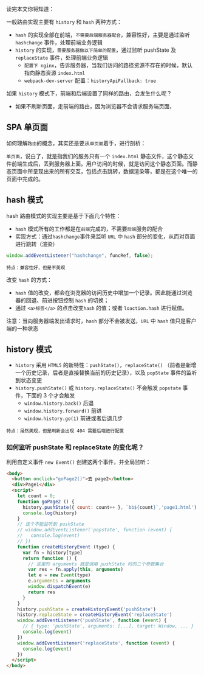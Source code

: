 读完本文你将知道：

一般路由实现主要有 `history` 和 `hash` 两种方式：
- `hash` 的实现全部在前端，`不需要后端服务器配合`，兼容性好，主要是通过监听 `hashchange` 事件，处理前端业务逻辑
- `history` 的实现，`需要服务器做以下简单的配置`，通过监听 pushState 及 `replaceState` 事件，处理前端业务逻辑
   - `配置下 nginx`，告诉服务器，当我们访问的路径资源不存在的时候，默认指向静态资源 `index.html`
   - `webpack-dev-server` 配置：`historyApiFallback: true`

如果 `history` 模式下，前端和后端设置了同样的路由，会发生什么呢？
- 如果不刷新页面，走前端的路由，因为浏览器不会请求服务端页面，


## SPA 单页面

如何理解`路由`的概念，其实还是要从`单页面`着手，进行剖析：

`单页面`，说白了，就是指我们的服务只有一个 `index.html` 静态文件，这个静态文件前端生成后，丢到服务器上面。用户访问的时候，就是访问这个静态页面。而静态页面中所呈现出来的所有交互，包括点击跳转，数据渲染等，都是在这个唯一的页面中完成的。


## hash 模式

hash 路由模式的实现主要是基于下面几个特性：

- `hash` 模式所有的工作都是在`前端`完成的，不需要`后端`服务的配合
- 实现方式：通过`hashchange`事件来监听 `URL` 中 `hash` 部分的变化，从而对页面进行跳转（渲染）

```js
window.addEventListener("hashchange", funcRef, false);
```

`特点：兼容性好，但是不美观`

改变 `hash` 的方式：

- `hash` 值的改变，都会在浏览器的访问历史中增加一个记录。因此能通过浏览器的回退、前进按钮控制 `hash` 的切换；
- 通过 `<a>标签</a>` 的点击改变`hash` 的值；或者 `loaction.hash` 进行赋值。

注意：当向服务器端发出请求时，`hash` 部分不会被发送，`URL` 中 `hash` 值只是客户端的一种状态



## history 模式

- `history` 采用 `HTML5` 的新特性：`pushState()`，`replaceState()` （前者是新增一个历史记录，后者是直接替换当前的历史记录），以及 `popState` 事件的监听到状态变更
- `history.pushState()` 或 `history.replaceState()` 不会触发 `popstate` 事件，下面的 3 个才会触发
    - `window.history.back()` 后退
    - `window.history.forward()` 前进
    - `window.history.go(1)` 前进或者后退几步

`特点：虽然美观，但是刷新会出现 404 需要后端进行配置`

### 如何监听 pushState 和 replaceState 的变化呢？

利用自定义事件 `new Event()` 创建这两个事件，并全局监听：

```html
<body>
  <button onclick="goPage2()">去 page2</button>
  <div>Page1</div>
  <script>
    let count = 0;
    function goPage2 () {
      history.pushState({ count: count++ }, `bb${count}`,'page1.html')
      console.log(history)
    }
    // 这个不能监听到 pushState
    // window.addEventListener('popstate', function (event) {
    //   console.log(event)
    // })
    function createHistoryEvent (type) {
      var fn = history[type]
      return function () {
        // 这里的 arguments 就是调用 pushState 时的三个参数集合
        var res = fn.apply(this, arguments)
        let e = new Event(type)
        e.arguments = arguments
        window.dispatchEvent(e)
        return res
      }
    }
    history.pushState = createHistoryEvent('pushState')
    history.replaceState = createHistoryEvent('replaceState')
    window.addEventListener('pushState', function (event) {
      // { type: 'pushState', arguments: [...], target: Window, ... }
      console.log(event)
    })
    window.addEventListener('replaceState', function (event) {
      console.log(event)
    })
  </script>
</body>
```